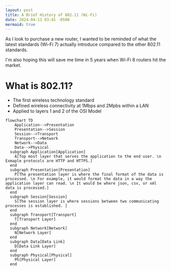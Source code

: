 ```yaml
---
layout: post
title: A Brief History of 802.11 (Wi-Fi)
date: 2024-04-13 03:41 -0500
mermaid: true
---
```


As I look to purchase a new router, I wanted to be reminded of what the latest standards (Wi-Fi 7) actually introduce compared to the other 802.11 standards.

I'm also hoping this will save me time in 5 years when Wi-Fi 8 routers hit the market. 

# What is 802.11?

- The first wireless technology standard
- Defined wireless connectivity at 1Mbps and 2Mpbs within a LAN
- Applied to layers 1 and 2 of the OSI Model

```mermaid
flowchart TD
    Application-->Presentation
    Presentation-->Session
    Session-->Transport
    Transport-->Network
    Network-->Data
    Data-->Physical
  subgraph Application[Application]
    A[Top most layer that serves the application to the end user. \n Exmaple protocols are HTTP and HTTPS.]
  end
  subgraph Presentation[Presentation]
    P[The presentation layer is where the final format of the data is processed. \n For example, it would format the data in a way the application layer can read. \n It would be where json, csv, or xml data is processed.]
  end
  subgraph Session[Session]
    S[The session layer is where sessions between two communicating processes is established. ]
  end
  subgraph Transport[Transport]
    T[Transport Layer]
  end
  subgraph Network[Network]
    N[Network Layer]
  end
  subgraph Data[Data Link]
    D[Data Link Layer]
  end
  subgraph Physical[Physical]
    Ph[Physical Layer]
  end
```

